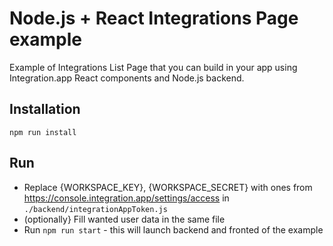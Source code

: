 # Node.js + React Integrations Page example

Example of Integrations List Page that you can build in your app using Integration.app React components and Node.js backend.

## Installation
`npm run install`

## Run
- Replace {WORKSPACE_KEY}, {WORKSPACE_SECRET} with ones from https://console.integration.app/settings/access in `./backend/integrationAppToken.js`
- (optionally} Fill wanted user data in the same file
- Run `npm run start` - this will launch backend and fronted of the example

